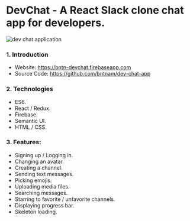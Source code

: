 # DevChat - A React Slack clone chat app for developers.

<img class="img-fluid mb-5" src="https://bntnam.github.io/img/portfolio/dev-chat.png" alt="dev chat application">

### 1. Introduction

- Website: <a href="https://bntn-devchat.firebaseapp.com" target="_blank">https://bntn-devchat.firebaseapp.com</a>
- Source Code: <a href="https://github.com/bntnam/dev-chat-app" target="_blank">https://github.com/bntnam/dev-chat-app</a>

### 2. Technologies

- ES6.
- React / Redux.
- Firebase.
- Semantic UI.
- HTML / CSS.

### 3. Features:

- Signing up / Logging in.
- Changing an avatar.
- Creating a channel.
- Sending text messages.
- Picking emojis.
- Uploading media files.
- Searching messages.
- Starring to favorite / unfavorite channels.
- Displaying progress bar.
- Skeleton loading.
